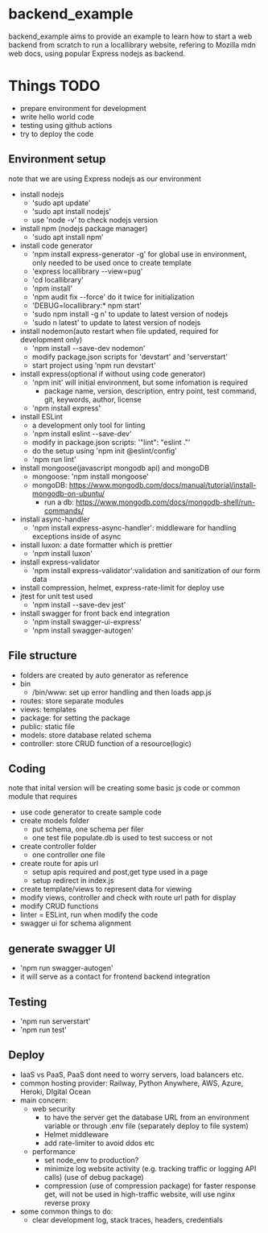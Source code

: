 # backend_example
backend_example aims to provide an example to learn how to start a web backend from scratch to run a locallibrary website, refering to Mozilla mdn web docs, using popular Express nodejs as backend.

# Things TODO
- prepare environment for development
- write hello world code
- testing using github actions
- try to deploy the code

## Environment setup
note that we are using Express nodejs as our environment
- install nodejs
	- 'sudo apt update'
	- 'sudo apt install nodejs'
	- use 'node -v' to check nodejs version
- install npm (nodejs package manager)
	- 'sudo apt install npm' 
- install code generator
	- 'npm install express-generator -g' for global use in environment, only needed to be used once to create template
	- 'express locallibrary --view=pug'
	- 'cd locallibrary'
	- 'npm install'
	- 'npm audit fix --force' do it twice for initialization
	- 'DEBUG=locallibrary:* npm start'
	- 'sudo npm install -g n' to update to latest version of nodejs
	- 'sudo n latest' to update to latest version of nodejs
- install nodemon(auto restart when file updated, required for development only)
	- 'npm install --save-dev nodemon'
	- modify package.json scripts for 'devstart' and 'serverstart'
	- start project using 'npm run devstart'
- install express(optional if without using code generator)
	- 'npm init' will initial environment, but some infomation is required
		- package name, version, description, entry point, test command, git, keywords, author, license
	- 'npm install express'
- install ESLint
	- a development only tool for linting
	- 'npm install eslint --save-dev'
	- modify in package.json scripts: '"lint": "eslint ."'
	- do the setup using 'npm init @eslint/config'
	- 'npm run lint'
- install mongoose(javascript mongodb api) and mongoDB 
	- mongoose: 'npm install mongoose'
	- mongoDB: https://www.mongodb.com/docs/manual/tutorial/install-mongodb-on-ubuntu/
		- run a db: https://www.mongodb.com/docs/mongodb-shell/run-commands/
- install async-handler
	- 'npm install express-async-handler': middleware for handling exceptions inside of async
- install luxon: a date formatter which is prettier
	- 'npm install luxon'
- install express-validator
	- 'npm install express-validator':validation and sanitization of our form data
- install compression, helmet, express-rate-limit for deploy use
- jtest for unit test used
	- 'npm install --save-dev jest'
- install swagger for front back end integration
	- 'npm install swagger-ui-express'
	- 'npm install swagger-autogen'

## File structure
- folders are created by auto generator as reference
- bin
	- /bin/www: set up error handling and then loads app.js
- routes: store separate modules
- views: templates
- package: for setting the package
- public: static file
- models: store database related schema
- controller: store CRUD function of a resource(logic)

## Coding
note that inital version will be creating some basic js code or common module that requires
- use code generator to create sample code
- create models folder
	- put schema, one schema per filer
	- one test file populate.db is used to test success or not
- create controller folder
	- one controller one file
- create route for apis url
	- setup apis required and post,get type used in a page
	- setup redirect in index.js
- create template/views to represent data for viewing
- modify views, controller and check with route url path for display
- modify CRUD functions
- linter = ESLint, run when modify the code
- swagger ui for schema alignment

## generate swagger UI 
- 'npm run swagger-autogen'
- it will serve as a contact for frontend backend integration

## Testing
- 'npm run serverstart'
- 'npm run test'

## Deploy
- IaaS vs PaaS, PaaS dont need to worry servers, load balancers etc.
- common hosting provider: Railway, Python Anywhere, AWS, Azure, Heroki, DIgital Ocean
- main concern:
	- web security
		- to have the server get the database URL from an environment variable or through .env file (separately deploy to file system)
		- Helmet middleware
		- add rate-limiter to avoid ddos etc
	- performance
		- set node_env to production?
		- minimize log website activity (e.g. tracking traffic or logging API calls) (use of debug package)
		- compression (use of compression package) for faster response get, will not be used in high-traffic website, will use nginx reverse proxy
- some common things to do:
	- clear development log, stack traces, headers, credentials
